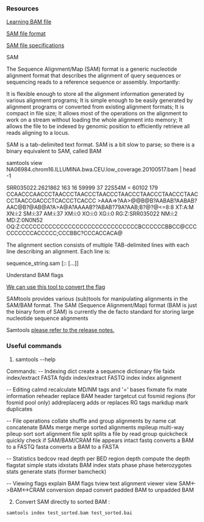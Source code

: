 ### Resources 



[Learning BAM file](https://davetang.github.io/learning_bam_file/)
 
 
[SAM file format](https://davetang.org/wiki/tiki-index.php?page=SAM)

[SAM file specifications](http://samtools.github.io/hts-specs/SAMv1.pdf)


SAM 

The Sequence Alignment/Map (SAM) format is a generic nucleotide alignment format that describes the alignment of query sequences or sequencing reads to a reference sequence or assembly. Importantly:

It is flexible enough to store all the alignment information generated by various alignment programs;
It is simple enough to be easily generated by alignment programs or converted from existing alignment formats;
It is compact in file size;
It allows most of the operations on the alignment to work on a stream without loading the whole alignment into memory;
It allows the file to be indexed by genomic position to efficiently retrieve all reads aligning to a locus.

SAM is a tab-delimited text format. SAM is a bit slow to parse; so there is a binary equivalent to SAM, called BAM

samtools view NA06984.chrom16.ILLUMINA.bwa.CEU.low_coverage.20100517.bam | head -1

SRR035022.2621862 163 16 59999 37 22S54M = 60102 179 CCAACCCAACCCTAACCCTAACCCTAACCCTAACCCTAACCCTAACCCTAACCCTAACCGACCCTCACCCTCACCC >AAA=>?AA>@@B@B?AABAB?AABAB?AAC@B?@AB@A?A>A@A?AAAAB??ABAB?79A?AAB;B?@?@<=8:8 XT:A:M XN:i:2 SM:i:37 AM:i:37 XM:i:0 XO:i:0 XG:i:0 RG:Z:SRR035022 NM:i:2 MD:Z:0N0N52 OQ:Z:CCCCCCCCCCCCCCCCCCCCCCCCCCCCCCBCCCCCCBBCC@CCCCCCCCCCACCCCC;CCCBBC?CCCACCACA@

The alignment section consists of multiple TAB-delimited lines with each line describing an alignment. Each line is:

sequence_string.sam
<QNAME> <FLAG> <RNAME> <POS> <MAPQ> <CIGAR> <MRNM> <MPOS> <ISIZE> <SEQ> <QUAL> [<TAG>:<VTYPE>:<VALUE> [...]]
 

 
Understand BAM flags 

 
 [We can use this tool to convert the flag](http://broadinstitute.github.io/picard/explain-flags.html)
 
SAMtools provides various (sub)tools for manipulating alignments in the SAM/BAM format. The SAM (Sequence Alignment/Map) format (BAM is just the binary form of SAM) is currently the de facto standard for storing large nucleotide sequence alignments

 
 Samtools [please refer to the release notes.](https://github.com/samtools/samtools/releases)
 
 
### Useful commands 

1. samtools --help 
 
 
 Commands:
  -- Indexing
     dict           create a sequence dictionary file
     faidx          index/extract FASTA
     fqidx          index/extract FASTQ
     index          index alignment

  -- Editing
     calmd          recalculate MD/NM tags and '=' bases
     fixmate        fix mate information
     reheader       replace BAM header
     targetcut      cut fosmid regions (for fosmid pool only)
     addreplacerg   adds or replaces RG tags
     markdup        mark duplicates

  -- File operations
     collate        shuffle and group alignments by name
     cat            concatenate BAMs
     merge          merge sorted alignments
     mpileup        multi-way pileup
     sort           sort alignment file
     split          splits a file by read group
     quickcheck     quickly check if SAM/BAM/CRAM file appears intact
     fastq          converts a BAM to a FASTQ
     fasta          converts a BAM to a FASTA

  -- Statistics
     bedcov         read depth per BED region
     depth          compute the depth
     flagstat       simple stats
     idxstats       BAM index stats
     phase          phase heterozygotes
     stats          generate stats (former bamcheck)

  -- Viewing
     flags          explain BAM flags
     tview          text alignment viewer
     view           SAM<->BAM<->CRAM conversion
     depad          convert padded BAM to unpadded BAM

 
 
 2. Convert SAM directly to sorted BAM : 
 
 ```
 samtools index test_sorted.bam test_sorted.bai
 ```
 
 
 
